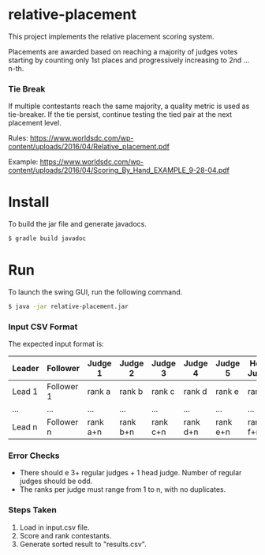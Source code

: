# relative-placement

This project implements the relative placement scoring system.

Placements are awarded based on reaching a majority of judges 
votes starting by counting only 1st places and progressively increasing to 2nd ... n-th.

### Tie Break
If multiple contestants reach the same majority, a quality metric is used as tie-breaker. If the tie persist, continue testing the tied pair at the next placement level.

Rules: 
https://www.worldsdc.com/wp-content/uploads/2016/04/Relative_placement.pdf

Example: https://www.worldsdc.com/wp-content/uploads/2016/04/Scoring_By_Hand_EXAMPLE_9-28-04.pdf

# Install
To build the jar file and generate javadocs.
~~~bash
$ gradle build javadoc
~~~

# Run
To launch the swing GUI, run the following command.
~~~bash
$ java -jar relative-placement.jar
~~~

### Input CSV Format
The expected input format is:

| Leader | Follower | Judge 1 | Judge 2 | Judge 3 | Judge 4 | Judge 5 | Head Judge |
| --- | --- | --- | --- | --- | --- | --- | --- |
| Lead 1 | Follower 1 | rank a | rank b | rank c | rank d | rank e | rank f
| ... | ... | ... | ... | ... | ... | ... | ... |
| Lead n | Follower n | rank a+n | rank b+n | rank c+n | rank d+n | rank e+n | rank f+n |

### Error Checks
* There should e 3+ regular judges + 1 head judge.  Number of regular judges should be odd.
* The ranks per judge must range from 1 to n, with no duplicates.

### Steps Taken
1. Load in input.csv file.
2. Score and rank contestants.
3. Generate sorted result to "results.csv".